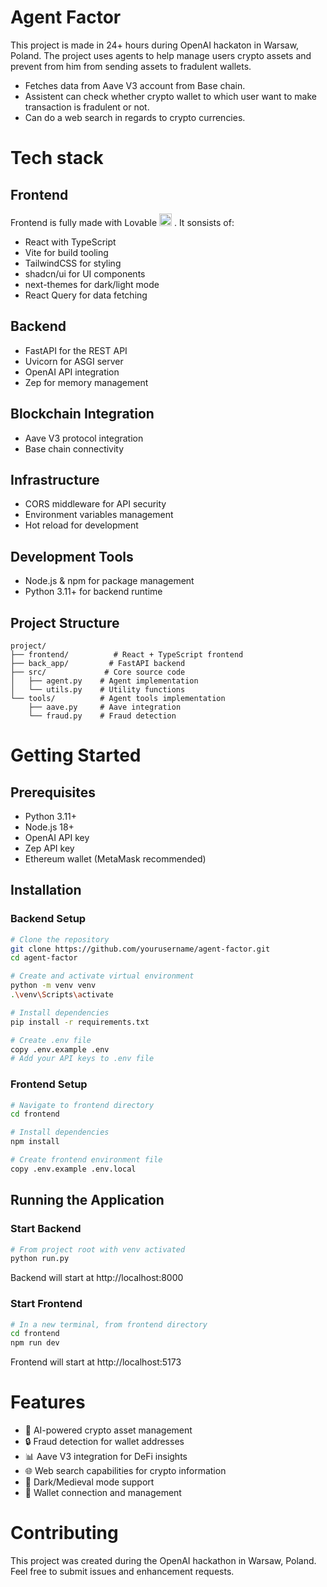 # Agent Factor
This project is made in 24+ hours during OpenAI hackaton in Warsaw, Poland. The project uses agents to help manage users crypto assets and prevent from him from sending assets to fradulent wallets.

- Fetches data from Aave V3 account from Base chain.
- Assistent can check whether crypto wallet to which user want to make transaction is fradulent or not.
- Can do a web search in regards to crypto currencies.

# Tech stack

## Frontend
Frontend is fully made with Lovable <img src="https://github.com/user-attachments/assets/ce24933b-5c1a-41d2-aa1a-c527f15d11b3"
     alt="my-icon"
     width="20">
. It sonsists of:

- React with TypeScript
- Vite for build tooling
- TailwindCSS for styling
- shadcn/ui for UI components
- next-themes for dark/light mode
- React Query for data fetching

## Backend
- FastAPI for the REST API
- Uvicorn for ASGI server
- OpenAI API integration
- Zep for memory management

## Blockchain Integration
- Aave V3 protocol integration
- Base chain connectivity

## Infrastructure
- CORS middleware for API security
- Environment variables management
- Hot reload for development

## Development Tools
- Node.js & npm for package management
- Python 3.11+ for backend runtime

## Project Structure
```
project/
├── frontend/          # React + TypeScript frontend
├── back_app/         # FastAPI backend
├── src/             # Core source code
│   ├── agent.py    # Agent implementation
│   └── utils.py    # Utility functions
└── tools/          # Agent tools implementation
    ├── aave.py     # Aave integration
    └── fraud.py    # Fraud detection
```

# Getting Started

## Prerequisites
- Python 3.11+
- Node.js 18+
- OpenAI API key
- Zep API key
- Ethereum wallet (MetaMask recommended)

## Installation

### Backend Setup
```bash
# Clone the repository
git clone https://github.com/yourusername/agent-factor.git
cd agent-factor

# Create and activate virtual environment
python -m venv venv
.\venv\Scripts\activate

# Install dependencies
pip install -r requirements.txt

# Create .env file
copy .env.example .env
# Add your API keys to .env file
```

### Frontend Setup
```bash
# Navigate to frontend directory
cd frontend

# Install dependencies
npm install

# Create frontend environment file
copy .env.example .env.local
```

## Running the Application

### Start Backend
```bash
# From project root with venv activated
python run.py
```
Backend will start at http://localhost:8000

### Start Frontend
```bash
# In a new terminal, from frontend directory
cd frontend
npm run dev
```
Frontend will start at http://localhost:5173

# Features
- 🤖 AI-powered crypto asset management
- 🔒 Fraud detection for wallet addresses
- 📊 Aave V3 integration for DeFi insights
- 🌐 Web search capabilities for crypto information
- 🌙 Dark/Medieval mode support
- 💼 Wallet connection and management

# Contributing
This project was created during the OpenAI hackathon in Warsaw, Poland. Feel free to submit issues and enhancement requests.
